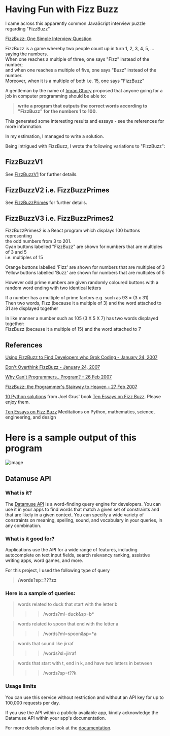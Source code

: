 # Having Fun with Fizz Buzz

I came across this apparently common JavaScript interview puzzle regarding "FizzBuzz"

[FizzBuzz: One Simple Interview Question](https://www.youtube.com/watch?v=QPZ0pIK_wsc)

FizzBuzz is a game whereby two people count up in turn 1, 2, 3, 4, 5, ... saying the numbers.\
When one reaches a multiple of three, one says "Fizz" instead of the number;\
and when one reaches a multiple of five, one says "Buzz" instead of the number.\
Moreover, when it is a multiple of both i.e. 15, one says "FizzBuzz"

A gentleman by the name of [Imran Ghory](https://imranontech.com/2007/01/24/using-fizzbuzz-to-find-developers-who-grok-coding/) proposed that anyone going for a job in computer programming should be able to:

> **write a program that outputs the correct words according to "FizzBuzz" for the numbers 1 to 100.**

This generated some interesting results and essays - see the references for more information.

In my estimation, I managed to write a solution.

Being intrigued with FizzBuzz, I  wrote the following variations to "FizzBuzz":

## FizzBuzzV1
See [FizzBuzzV1](https://github.com/DelroyGayle/FizzBuzzV1) for further details.

## FizzBuzzV2 i.e. FizzBuzzPrimes
See [FizzBuzzPrimes](https://github.com/DelroyGayle/fizzbuzzprimes2) for further details.

## FizzBuzzV3 i.e. FizzBuzzPrimes2

FizzBuzzPrimes2 is a React program which displays 100 buttons representing\
the odd numbers from 3 to 201.\
Cyan buttons labelled "FizzBuzz" are shown for numbers that are multiples of 3 and 5\
i.e. multiples of 15

Orange buttons labelled 'Fizz' are shown for numbers that are multiples of 3\
Yellow buttons labelled 'Buzz' are shown for numbers that are multiples of 5

However odd prime numbers are given randomly coloured buttons with a random word ending with two identical letters

If a number has a multiple of prime factors e.g. such as 93 = (3 x 31)\
Then two words, Fizz (because it a multiple of 3) and the word attached to 31 are displayed together

In like manner a number such as 105 (3 X 5 X 7) has two words displayed together:\
FizzBuzz (because it a multiple of 15) and the word attached to 7 

## References

[Using FizzBuzz to Find Developers who Grok Coding - January 24, 2007](https://imranontech.com/2007/01/24/using-fizzbuzz-to-find-developers-who-grok-coding/)

[Don't Overthink FizzBuzz - January 24, 2007](http://weblog.raganwald.com/2007/01/dont-overthink-fizzbuzz.html)

[Why Can't Programmers.. Program? - 26 Feb 2007](https://blog.codinghorror.com/why-cant-programmers-program/)

[FizzBuzz: the Programmer's Stairway to Heaven - 27 Feb 2007](https://blog.codinghorror.com/fizzbuzz-the-programmers-stairway-to-heaven/)

[10 Python solutions](https://github.com/joelgrus/fizzbuzz) from Joel Grus' book
[Ten Essays on Fizz Buzz](https://fizzbuzzbook.com).
Please enjoy them.

[Ten Essays on Fizz Buzz](https://fizzbuzzbook.com)
Meditations on Python, mathematics, science, engineering, and design

# Here is a sample output of this program

![image](https://user-images.githubusercontent.com/91061592/196307117-627e607b-a651-400b-9108-464c6416890e.png)


## Datamuse API

### What is it?
The [Datamuse API](https://www.datamuse.com/api/) is a word-finding query engine for developers. You can use it in your apps to find words that match a given set of constraints and that are likely in a given context. You can specify a wide variety of constraints on meaning, spelling, sound, and vocabulary in your queries, in any combination.

### What is it good for?
Applications use the API for a wide range of features, including autocomplete on text input fields, search relevancy ranking, assistive writing apps, word games, and more. 

For this project, I used the following type of query
>**/words?sp=???zz**

### Here is a sample of queries:

>words related to duck that start with the letter b	
>>>/words?ml=duck&sp=b*

>words related to spoon that end with the letter a	
>>>/words?ml=spoon&sp=*a

>words that sound like jirraf	
>>>/words?sl=jirraf

>words that start with t, end in k, and have two letters in between	
>>>/words?sp=t??k

### Usage limits
You can use this service without restriction and without an API key for up to 100,000 requests per day. 

If you use the API within a publicly available app, kindly acknowledge the Datamuse API within your app's documentation.

For more details please look at the [documentation](https://www.datamuse.com/api/).